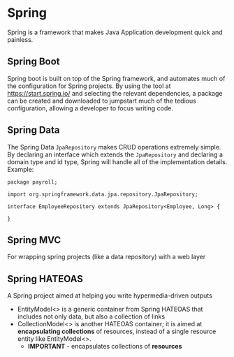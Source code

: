 # Spring
Spring is a framework that makes Java Application development quick and painless.  

## Spring Boot
Spring boot is built on top of the Spring framework, and automates much of the configuration for Spring projects.  By using the tool at https://start.spring.io/ and selecting the relevant dependencies, a package can be created and downloaded to jumpstart much of the tedious configuration, allowing a developer to focus writing code.

## Spring Data
The Spring Data `JpaRepository` makes CRUD operations extremely simple.  By declaring an interface which extends the `JpaRepository` and declaring a domain type and id type, Spring will handle all of the implementation details. Example:

`package payroll;`

`import org.springframework.data.jpa.repository.JpaRepository;`

`interface EmployeeRepository extends JpaRepository<Employee, Long> {`

`}`

## Spring MVC
For wrapping spring projects (like a data repository) with a web layer

## Spring HATEOAS
A Spring project aimed at helping you write hypermedia-driven outputs
* EntityModel<> is a generic container from Spring HATEOAS that includes not only data, but also a collection of links
* CollectionModel<> is another HATEOAS container; it is aimed at **encapsulating collections** of resources, instead of a single resource entity like EntityModel<>.
  * **IMPORTANT** - encapsulates collections of **resources** 

